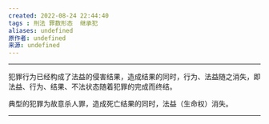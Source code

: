 ```yaml
---
created: 2022-08-24 22:44:40
tags : 刑法 罪数形态  继承犯
aliases: undefined
原作者: undefined
来源: undefined
---
```

---
犯罪行为已经构成了法益的侵害结果，造成结果的同时，行为、法益随之消失，即法益、行为、结果、不法状态随着犯罪的完成而终结。

典型的犯罪为故意杀人罪，造成死亡结果的同时，法益（生命权）消失。

---

